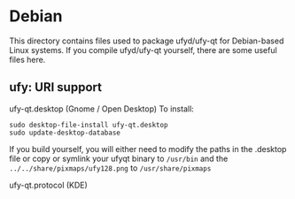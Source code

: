 
Debian
====================
This directory contains files used to package ufyd/ufy-qt
for Debian-based Linux systems. If you compile ufyd/ufy-qt yourself, there are some useful files here.

## ufy: URI support ##


ufy-qt.desktop  (Gnome / Open Desktop)
To install:

	sudo desktop-file-install ufy-qt.desktop
	sudo update-desktop-database

If you build yourself, you will either need to modify the paths in
the .desktop file or copy or symlink your ufyqt binary to `/usr/bin`
and the `../../share/pixmaps/ufy128.png` to `/usr/share/pixmaps`

ufy-qt.protocol (KDE)

